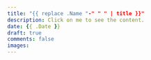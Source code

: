 ```yaml
---
title: "{{ replace .Name "-" " " | title }}"
description: Click on me to see the content.
date: {{ .Date }}
draft: true
comments: false
images:
---
```

